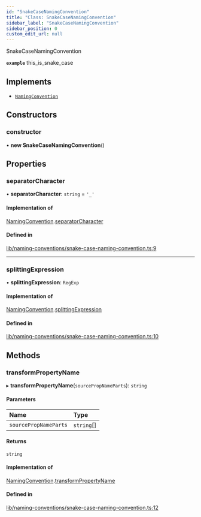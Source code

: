 ```yaml
---
id: "SnakeCaseNamingConvention"
title: "Class: SnakeCaseNamingConvention"
sidebar_label: "SnakeCaseNamingConvention"
sidebar_position: 0
custom_edit_url: null
---
```


SnakeCaseNamingConvention

**`example`** this_is_snake_case

## Implements

- [`NamingConvention`](../interfaces/NamingConvention.md)

## Constructors

### constructor

• **new SnakeCaseNamingConvention**()

## Properties

### separatorCharacter

• **separatorCharacter**: `string` = `'_'`

#### Implementation of

[NamingConvention](../interfaces/NamingConvention.md).[separatorCharacter](../interfaces/NamingConvention.md#separatorcharacter)

#### Defined in

[lib/naming-conventions/snake-case-naming-convention.ts:9](https://github.com/nartc/mapper/blob/f06bf24a/packages/core/src/lib/naming-conventions/snake-case-naming-convention.ts#L9)

___

### splittingExpression

• **splittingExpression**: `RegExp`

#### Implementation of

[NamingConvention](../interfaces/NamingConvention.md).[splittingExpression](../interfaces/NamingConvention.md#splittingexpression)

#### Defined in

[lib/naming-conventions/snake-case-naming-convention.ts:10](https://github.com/nartc/mapper/blob/f06bf24a/packages/core/src/lib/naming-conventions/snake-case-naming-convention.ts#L10)

## Methods

### transformPropertyName

▸ **transformPropertyName**(`sourcePropNameParts`): `string`

#### Parameters

| Name | Type |
| :------ | :------ |
| `sourcePropNameParts` | `string`[] |

#### Returns

`string`

#### Implementation of

[NamingConvention](../interfaces/NamingConvention.md).[transformPropertyName](../interfaces/NamingConvention.md#transformpropertyname)

#### Defined in

[lib/naming-conventions/snake-case-naming-convention.ts:12](https://github.com/nartc/mapper/blob/f06bf24a/packages/core/src/lib/naming-conventions/snake-case-naming-convention.ts#L12)
